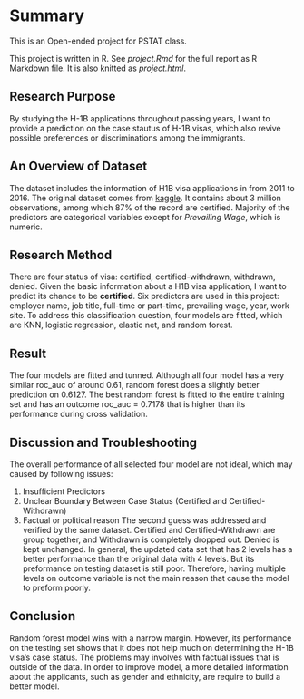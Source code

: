 # Summary
This is an Open-ended project for PSTAT class.

This project is written in R. See *project.Rmd* for the full report as R Markdown file. It is also knitted as *project.html*.

## Research Purpose
By studying the H-1B applications throughout passing years, I want to provide a prediction on the case stautus of H-1B visas, which also revive possible preferences or discriminations among the immigrants.

## An Overview of Dataset
The dataset includes the information of H1B visa applications in from 2011 to 2016. The original dataset comes from [kaggle](https://www.kaggle.com/datasets/nsharan/h-1b-visa). It contains about 3 million observations, among which 87% of the record are certified. Majority of the predictors are categorical variables except for *Prevailing Wage*, which is numeric.

## Research Method
There are four status of visa: certified, certified-withdrawn, withdrawn, denied. Given the basic information about a H1B visa application, I want to predict its chance to be **certified**. Six predictors are used in this project: employer name, job title, full-time or part-time, prevailing wage, year, work site. To address this classification question, four models are fitted, which are KNN, logistic regression, elastic net, and random forest.

## Result
The four models are fitted and tunned. Although all four model has a very similar roc_auc of around 0.61, random forest does a slightly better prediction on 0.6127. The best random forest is fitted to the entire training set and has an outcome roc_auc = 0.7178 that is higher than its performance during cross validation.

## Discussion and Troubleshooting
The overall performance of all selected four model are not ideal, which may caused by following issues:
1. Insufficient Predictors
2. Unclear Boundary Between Case Status (Certified and Certified-Withdrawn)
3. Factual or political reason
The second guess was addressed and verified by the same dataset. Certified and Certified-Withdrawn are group together, and Withdrawn is completely dropped out. Denied is kept unchanged. In general, the updated data set that has 2 levels has a better performance than the original data with 4 levels. But its preformance on testing dataset is still poor. Therefore, having multiple levels on outcome variable is not the main reason that cause the model to preform poorly.

## Conclusion
Random forest model wins with a narrow margin. However, its performance on the testing set shows that it does not help much on determining the H-1B visa’s case status. The problems may involves with factual issues that is outside of the data. In order to improve model, a more detailed information about the applicants, such as gender and ethnicity, are require to build a better model.
